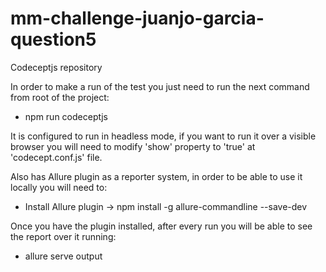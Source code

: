 # mm-challenge-juanjo-garcia-question5
Codeceptjs repository


In order to make a run of the test you just need to run the next command from root of the project:

- npm run codeceptjs

It is configured to run in headless mode, if you want to run it over a visible browser you will need to modify 'show' property to 'true' at 'codecept.conf.js' file.


Also has Allure plugin as a reporter system, in order to be able to use it locally you will need to:

- Install Allure plugin -> npm install -g allure-commandline --save-dev

Once you have the plugin installed, after every run you will be able to see the report over it running:

- allure serve output
